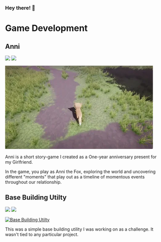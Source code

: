 ### Hey there! 👋

# Game Development

## Anni
![](https://img.shields.io/badge/Status-Finished-green.svg)
![](https://img.shields.io/badge/Project%20released%3F-Not%20yet-orange.svg)

[![](https://raw.githubusercontent.com/mrbeardy/mrbeardy/main/gifs/anni.gif)](https://www.youtube.com/watch?v=hQBMqvPvkPM)

Anni is a short story-game I created as a One-year anniversary present for my Girlfriend. 

In the game, you play as Anni the Fox, exploring the world and uncovering different "moments" that play out as a timeline of momentous events throughout our relationship.

## Base Building Utilty

![](https://img.shields.io/badge/Status-On%20hold-orange.svg)
![](https://img.shields.io/badge/Project%20released%3F-Not%20yet-orange.svg)

[![Base Building Utilty](https://img.youtube.com/vi/86XUdS2wcSY/0.jpg)](https://www.youtube.com/watch?v=86XUdS2wcSY)

This was a simple base building utility I was working on as a challenge. It wasn't tied to any particular project.

<!--
**mrbeardy/mrbeardy** is a ✨ _special_ ✨ repository because its `README.md` (this file) appears on your GitHub profile.

Here are some ideas to get you started:

- 🔭 I’m currently working on ...
- 🌱 I’m currently learning ...
- 👯 I’m looking to collaborate on ...
- 🤔 I’m looking for help with ...
- 💬 Ask me about ...
- 📫 How to reach me: ...
- 😄 Pronouns: ...
- ⚡ Fun fact: ...
-->
